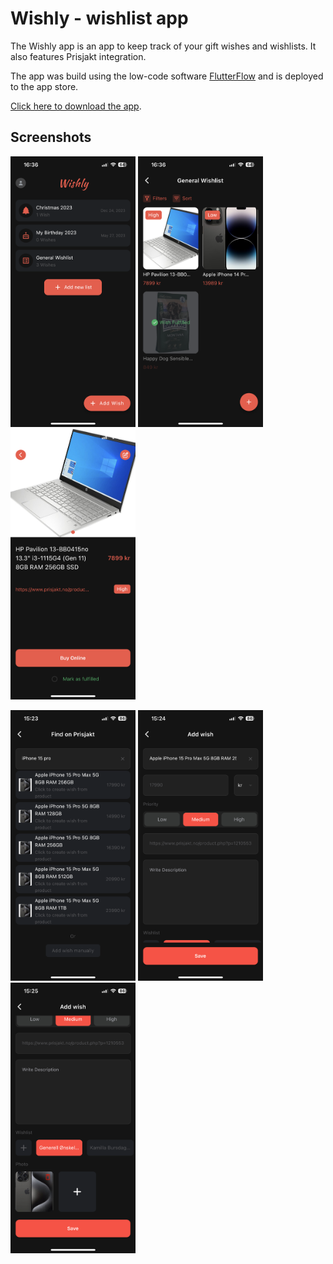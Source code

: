 # Wishly - wishlist app
The Wishly app is an app to keep track of your gift wishes and wishlists. It also features Prisjakt integration.

The app was build using the low-code software [FlutterFlow](https://flutterflow.io/) and is deployed to the app store.

[Click here to download the app](https://apps.apple.com/no/app/wishly-the-wishlist-app/id1666070879?l=nb).

## Screenshots
<img src="/screenshots/IMG_9229.PNG" width="200"> <img src="/screenshots/IMG_9230.PNG" width="200"> <img src="/screenshots/IMG_9231.PNG" width="200">

<img src="/screenshots/20231105_142332000_iOS.png" width="200"> <img src="/screenshots/20231105_142452000_iOS.png" width="200"> <img src="/screenshots/20231105_142504000_iOS.png" width="200">
